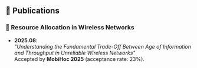<!-- Publications -->
<span id="publications"></span>
## 📝 Publications 

### 📡 Resource Allocation in Wireless Networks

- **2025.08**:  
  *"Understanding the Fundamental Trade-Off Between Age of Information and Throughput in Unreliable Wireless Networks"*  
  Accepted by **MobiHoc 2025** (acceptance rate: 23%).  
